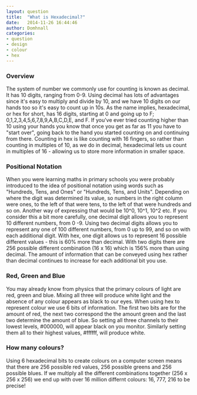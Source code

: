 ```yaml
---
layout: question
title:  "What is Hexadecimal?"
date:   2014-11-26 16:44:46
author: Domhnall
categories:
- question
- design
- colour
- hex
---
```


### Overview
The system of number we commonly use for counting is known as decimal. It has 10 digits, ranging from 0-9. Using decimal has lots of advantages since it's easy to multiply and divide by 10, and we have 10 digits on our hands too so it's easy to count up in 10s. 
As the name implies, hexadecimal, or hex for short, has 16 digits, starting at 0 and going up to F; 0,1,2,3,4,5,6,7,8,9,A,B,C,D,E, and F. If you've ever tried counting higher than 10 using your hands you know that once you get as far as 11 you have to "start over", going back to the hand you started counting on and continuing from there. Counting in hex is like counting with 16 fingers, so rather than counting in multiples of 10, as we do in decimal, hexadecimal lets us count in multiples of 16 - allowing us to store more information in smaller space.

### Positional Notation
When you were learning maths in primary schools you were probably introduced to the idea of positional notation using words such as "Hundreds, Tens, and Ones" or "Hundreds, Tens, and Units". Depending on where the digit was determined its value, so numbers in the right column were ones, to the left of that were tens, to the left of that were hundreds and so on. Another way of expressing that would be 10^0, 10^1, 10^2 etc. If you consider this a bit more carefully, one decimal digit allows you to represent 10 different numbers, from 0 -9. Using two decimal digits allows you to represent any one of 100 different numbers, from 0 up to 99, and so on with each additional digit. With hex, one digit allows us to represent 16 possible different values - this is 60% more than decimal. With two digits there are 256 possible different combination (16 x 16) which is 156% more than using decimal. The amount of information that can be conveyed using hex rather than decimal continues to increase for each additional bit you use. 

### Red, Green and Blue
You may already know from physics that the primary colours of light are red, green and blue. Mixing all three will produce white light and the absence of any colour appears as black to our eyes.
When using hex to represent colour we use 6 bits of information. The first two bits are for the amount of red, the next two correspond the the amount green and the last two determine the amount of blue. So setting all three channels to their lowest levels, #000000, will appear black on you monitor. Similarly setting them all to their highest values, #ffffff, will produce white.

### How many colours?
Using 6 hexadecimal bits to create colours on a computer screen means that there are 256 possible red values, 256 possible greens and 256 possible blues. If we multiply all the different combinations together (256 x 256 x 256) we end up with over 16 million differnt colours: 16, 777, 216 to be precise! 